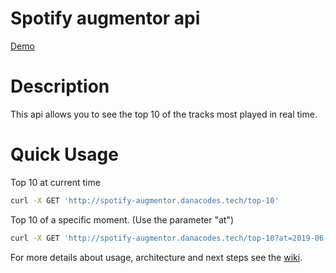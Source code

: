 Spotify augmentor api
=====================

[Demo](http://spotify-augmentor.danacodes.tech/top-10)

# Description

This api allows you to see the top 10 of the tracks most played in real time.

# Quick Usage

Top 10 at current time

```bash
curl -X GET 'http://spotify-augmentor.danacodes.tech/top-10'
```

Top 10 of a specific moment. (Use the parameter "at")

```bash
curl -X GET 'http://spotify-augmentor.danacodes.tech/top-10?at=2019-06-26T01:20:00'
```

For more details about usage, architecture and next steps see the [wiki](https://github.com/AldanaQuintana/spotify-augmentor-api/wiki).
